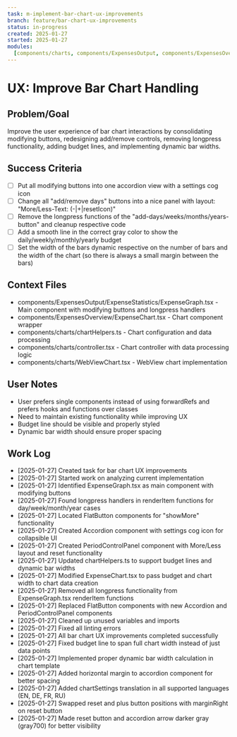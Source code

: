 ```yaml
---
task: m-implement-bar-chart-ux-improvements
branch: feature/bar-chart-ux-improvements
status: in-progress
created: 2025-01-27
started: 2025-01-27
modules:
  [components/charts, components/ExpensesOutput, components/ExpensesOverview]
---
```


# UX: Improve Bar Chart Handling

## Problem/Goal

Improve the user experience of bar chart interactions by consolidating modifying buttons, redesigning add/remove controls, removing longpress functionality, adding budget lines, and implementing dynamic bar widths.

## Success Criteria

- [ ] Put all modifying buttons into one accordion view with a settings cog icon
- [ ] Change all "add/remove days" buttons into a nice panel with layout: "More/Less-Text: (-|+|resetIcon)"
- [ ] Remove the longpress functions of the "add-days/weeks/months/years-button" and cleanup respective code
- [ ] Add a smooth line in the correct gray color to show the daily/weekly/monthly/yearly budget
- [ ] Set the width of the bars dynamic respective on the number of bars and the width of the chart (so there is always a small margin between the bars)

## Context Files

<!-- Added by context-gathering agent or manually -->

- components/ExpensesOutput/ExpenseStatistics/ExpenseGraph.tsx - Main component with modifying buttons and longpress handlers
- components/ExpensesOverview/ExpenseChart.tsx - Chart component wrapper
- components/charts/chartHelpers.ts - Chart configuration and data processing
- components/charts/controller.tsx - Chart controller with data processing logic
- components/charts/WebViewChart.tsx - WebView chart implementation

## User Notes

<!-- Any specific notes or requirements from the developer -->

- User prefers single components instead of using forwardRefs and prefers hooks and functions over classes
- Need to maintain existing functionality while improving UX
- Budget line should be visible and properly styled
- Dynamic bar width should ensure proper spacing

## Work Log

<!-- Updated as work progresses -->

- [2025-01-27] Created task for bar chart UX improvements
- [2025-01-27] Started work on analyzing current implementation
- [2025-01-27] Identified ExpenseGraph.tsx as main component with modifying buttons
- [2025-01-27] Found longpress handlers in renderItem functions for day/week/month/year cases
- [2025-01-27] Located FlatButton components for "showMore" functionality
- [2025-01-27] Created Accordion component with settings cog icon for collapsible UI
- [2025-01-27] Created PeriodControlPanel component with More/Less layout and reset functionality
- [2025-01-27] Updated chartHelpers.ts to support budget lines and dynamic bar widths
- [2025-01-27] Modified ExpenseChart.tsx to pass budget and chart width to chart data creation
- [2025-01-27] Removed all longpress functionality from ExpenseGraph.tsx renderItem functions
- [2025-01-27] Replaced FlatButton components with new Accordion and PeriodControlPanel components
- [2025-01-27] Cleaned up unused variables and imports
- [2025-01-27] Fixed all linting errors
- [2025-01-27] All bar chart UX improvements completed successfully
- [2025-01-27] Fixed budget line to span full chart width instead of just data points
- [2025-01-27] Implemented proper dynamic bar width calculation in chart template
- [2025-01-27] Added horizontal margin to accordion component for better spacing
- [2025-01-27] Added chartSettings translation in all supported languages (EN, DE, FR, RU)
- [2025-01-27] Swapped reset and plus button positions with marginRight on reset button
- [2025-01-27] Made reset button and accordion arrow darker gray (gray700) for better visibility
